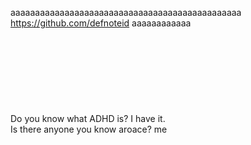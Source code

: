 aaaaaaaaaaaaaaaaaaaaaaaaaaaaaaaaaaaaaaaaaaaaaaa https://github.com/defnoteid aaaaaaaaaaaa<br>
<br>
<br>
<br>
<br>
<br>
<br>
<br>
<br>
Do you know what ADHD is? I have it.<br>
Is there anyone you know aroace? me
